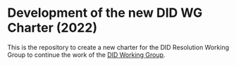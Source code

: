 
# Development of the new DID WG Charter (2022)

This is the repository to create a new charter for the DID Resolution Working Group to continue the work of the [DID Working Group](https://www.w3.org/2019/did-wg/).

